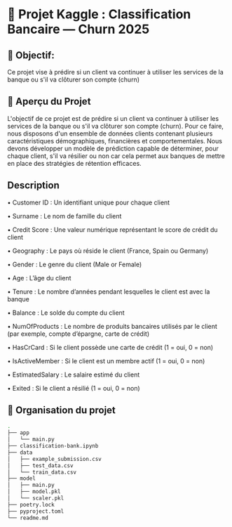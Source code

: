 # 💼 Projet Kaggle : Classification Bancaire — Churn 2025

## 🎯 Objectif: 
Ce projet vise à prédire si un client va continuer à utiliser les services de la banque ou s'il va clôturer son compte (churn)

## 🧠 Aperçu du Projet
L'objectif de ce projet est de prédire si un client va continuer à utiliser les services de la banque ou s'il va clôturer son compte (churn). Pour ce faire, nous disposons d'un ensemble de données clients contenant plusieurs caractéristiques démographiques, financières et comportementales. Nous devons développer un modèle de prédiction capable de déterminer, pour chaque client, s'il va résilier ou non car cela permet aux banques de mettre en place des stratégies de rétention efficaces.

## Description
•   Customer ID : Un identifiant unique pour chaque client

•   Surname : Le nom de famille du client

•   Credit Score : Une valeur numérique représentant le score de crédit du client

•   Geography : Le pays où réside le client (France, Spain ou Germany)

•   Gender : Le genre du client (Male or Female)

•   Age : L’âge du client

•   Tenure : Le nombre d’années pendant lesquelles le client est avec la banque

•   Balance : Le solde du compte du client

•   NumOfProducts : Le nombre de produits bancaires utilisés par le client (par exemple, compte d’épargne, carte de crédit)

•   HasCrCard : Si le client possède une carte de crédit (1 = oui, 0 = non)

•   IsActiveMember : Si le client est un membre actif (1 = oui, 0 = non)

•   EstimatedSalary : Le salaire estimé du client

•   Exited : Si le client a résilié (1 = oui, 0 = non)




## 📁 Organisation du projet
```bash
.
├── app
│   └── main.py
├── classification-bank.ipynb
├── data
│   ├── example_submission.csv
│   ├── test_data.csv
│   └── train_data.csv
├── model
│   ├── main.py
│   ├── model.pkl
│   └── scaler.pkl
├── poetry.lock
├── pyproject.toml
└── readme.md
